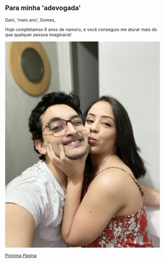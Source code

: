 ## Para minha 'adevogada'

Dani, 'meio ano', Gomes,

Hoje completamos 6 anos de namoro, e você conseguiu me aturar mais do que qualquer pessoa imaginaria!

![alt text](IMG_3283.jpeg)

[Próxima Página](new_post.md)
